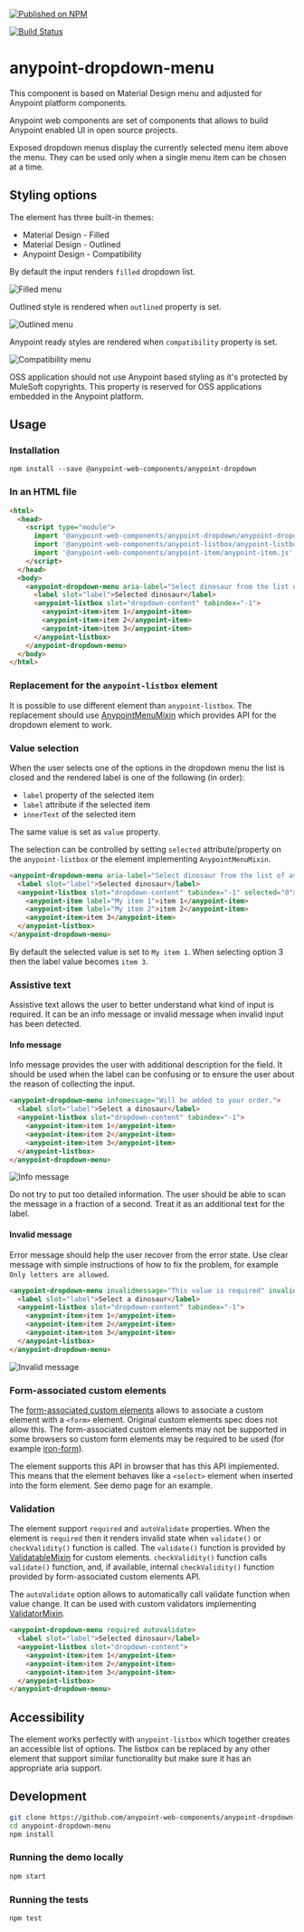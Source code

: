 [![Published on NPM](https://img.shields.io/npm/v/@anypoint-web-components/anypoint-dropdown-menu.svg)](https://www.npmjs.com/package/@anypoint-web-components/anypoint-dropdown-menu)

[![Build Status](https://travis-ci.com/anypoint-web-components/anypoint-dropdown-menu.svg)](https://travis-ci.com/anypoint-web-components/anypoint-dropdown-menu)

# anypoint-dropdown-menu

This component is based on Material Design menu and adjusted for Anypoint platform components.

Anypoint web components are set of components that allows to build Anypoint enabled UI in open source projects.

Exposed dropdown menus display the currently selected menu item above the menu.
They can be used only when a single menu item can be chosen at a time.

## Styling options

The element has three built-in themes:
-   Material Design - Filled
-   Material Design - Outlined
-   Anypoint Design - Compatibility

By default the input renders `filled` dropdown list.

![Filled menu](demo/filled.png)

Outlined style is rendered when `outlined` property is set.

![Outlined menu](demo/outlined.png)

Anypoint ready styles are rendered when `compatibility` property is set.

![Compatibility menu](demo/compatibility.png)

OSS application should not use Anypoint based styling as it's protected by MuleSoft copyrights. This property is reserved for OSS applications embedded in the Anypoint platform.

## Usage

### Installation

```
npm install --save @anypoint-web-components/anypoint-dropdown
```

### In an HTML file

```html
<html>
  <head>
    <script type="module">
      import '@anypoint-web-components/anypoint-dropdown/anypoint-dropdown.js';
      import '@anypoint-web-components/anypoint-listbox/anypoint-listbox.js';
      import '@anypoint-web-components/anypoint-item/anypoint-item.js';
    </script>
  </head>
  <body>
    <anypoint-dropdown-menu aria-label="Select dinosaur from the list of available options">
      <label slot="label">Selected dinosaur</label>
      <anypoint-listbox slot="dropdown-content" tabindex="-1">
        <anypoint-item>item 1</anypoint-item>
        <anypoint-item>item 2</anypoint-item>
        <anypoint-item>item 3</anypoint-item>
      </anypoint-listbox>
    </anypoint-dropdown-menu>
  </body>
</html>
```

### Replacement for the `anypoint-listbox` element

It is possible to use different element than `anypoint-listbox`. The replacement should use [AnypointMenuMixin](https://github.com/anypoint-web-components/anypoint-menu-mixin) which provides API for the dropdown element to work.

### Value selection

When the user selects one of the options in the dropdown menu the list is closed and the rendered label is one of the following (in order):

-   `label` property of the selected item
-   `label` attribute if the selected item
-   `innerText` of the selected item

The same value is set as `value` property.

The selection can be controlled by setting `selected` attribute/property on the `anypoint-listbox` or the element implementing `AnypointMenuMixin`.

```html
<anypoint-dropdown-menu aria-label="Select dinosaur from the list of available options">
  <label slot="label">Selected dinosaur</label>
  <anypoint-listbox slot="dropdown-content" tabindex="-1" selected="0">
    <anypoint-item label="My item 1">item 1</anypoint-item>
    <anypoint-item label="My item 2">item 2</anypoint-item>
    <anypoint-item>item 3</anypoint-item>
  </anypoint-listbox>
</anypoint-dropdown-menu>
```

By default the selected value is set to `My item 1`. When selecting option 3 then the label value becomes `item 3`.

### Assistive text

Assistive text allows the user to better understand what kind of input is required. It can be an info message or invalid message when invalid
input has been detected.

#### Info message

Info message provides the user with additional description for the field. It should be used when the label can be confusing or to ensure the user about the reason of collecting the input.

```html
<anypoint-dropdown-menu infomessage="Will be added to your order.">
  <label slot="label">Select a dinosaur</label>
  <anypoint-listbox slot="dropdown-content" tabindex="-1">
    <anypoint-item>item 1</anypoint-item>
    <anypoint-item>item 2</anypoint-item>
    <anypoint-item>item 3</anypoint-item>
  </anypoint-listbox>
</anypoint-dropdown-menu>
```

![Info message](demo/info-message.png)

Do not try to put too detailed information. The user should be able to scan the message in a fraction of a second. Treat it as an additional text for the label.

#### Invalid message

Error message should help the user recover from the error state. Use clear message with simple instructions of how to fix the problem, for example `Only letters are allowed`.

```html
<anypoint-dropdown-menu invalidmessage="This value is required" invalid required>
  <label slot="label">Select a dinosaur</label>
  <anypoint-listbox slot="dropdown-content" tabindex="-1">
    <anypoint-item>item 1</anypoint-item>
    <anypoint-item>item 2</anypoint-item>
    <anypoint-item>item 3</anypoint-item>
  </anypoint-listbox>
</anypoint-dropdown-menu>
```

![Invalid message](demo/invalid-message.png)

### Form-associated custom elements

The [form-associated custom elements](https://docs.google.com/document/d/1JO8puctCSpW-ZYGU8lF-h4FWRIDQNDVexzHoOQ2iQmY/edit?pli=1#) allows to associate a custom element with a `<form>` element. Original custom elements spec does not allow this.
The form-associated custom elements may not be supported in some browsers so custom form elements may be required to be used (for example [iron-form](https://www.webcomponents.org/element/@polymer/iron-form)).

The element supports this API in browser that has this API implemented. This means that the element behaves like a `<select>` element when inserted into the form element. See demo page for an example.

### Validation

The element support `required` and `autoValidate` properties. When the element is `required` then it renders invalid state when `validate()` or `checkValidity()` function is called.
The `validate()` function is provided by [ValidatableMixin](https://github.com/anypoint-web-components/validatable-mixin) for custom elements. `checkValidity()` function calls `validate()` function, and, if available, internal `checkValidity()` function provided by form-associated custom elements API.

The `autoValidate` option allows to automatically call validate function when value change. It can be used with custom validators implementing [ValidatorMixin](https://github.com/anypoint-web-components/validator-mixin).

```html
<anypoint-dropdown-menu required autovalidate>
  <label slot="label">Selected dinosaur</label>
  <anypoint-listbox slot="dropdown-content">
    <anypoint-item>item 1</anypoint-item>
    <anypoint-item>item 2</anypoint-item>
    <anypoint-item>item 3</anypoint-item>
  </anypoint-listbox>
</anypoint-dropdown-menu>
```

## Accessibility

The element works perfectly with `anypoint-listbox` which together creates an accessible list of options. The listbox can be replaced by any other element  that support similar functionality but make sure it has an appropriate aria support.

## Development

```sh
git clone https://github.com/anypoint-web-components/anypoint-dropdown-menu
cd anypoint-dropdown-menu
npm install
```

### Running the demo locally

```sh
npm start
```

### Running the tests

```sh
npm test
```
